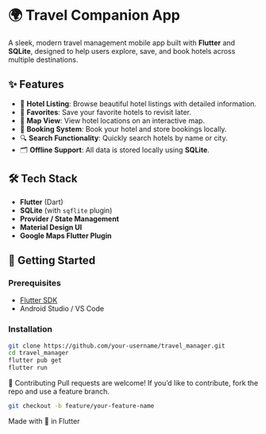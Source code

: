 # 🌍 Travel Companion App

A sleek, modern travel management mobile app built with **Flutter** and **SQLite**, designed to help users explore, save, and book hotels across multiple destinations.

## ✨ Features

- 🏨 **Hotel Listing**: Browse beautiful hotel listings with detailed information.
- 💖 **Favorites**: Save your favorite hotels to revisit later.
- 📍 **Map View**: View hotel locations on an interactive map.
- 📆 **Booking System**: Book your hotel and store bookings locally.
- 🔍 **Search Functionality**: Quickly search hotels by name or city.
- 🗂️ **Offline Support**: All data is stored locally using **SQLite**.

## 🛠 Tech Stack

- **Flutter** (Dart)
- **SQLite** (with `sqflite` plugin)
- **Provider / State Management**
- **Material Design UI**
- **Google Maps Flutter Plugin** 


## 🚀 Getting Started

### Prerequisites

- [Flutter SDK](https://flutter.dev/docs/get-started/install)
- Android Studio / VS Code

### Installation

```bash
git clone https://github.com/your-username/travel_manager.git
cd travel_manager
flutter pub get
flutter run
```

🙌 Contributing
Pull requests are welcome! If you’d like to contribute, fork the repo and use a feature branch.

```bash
git checkout -b feature/your-feature-name
```

Made with 💙 in Flutter

